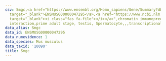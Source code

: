 ```yaml
---
csv: Smgc,<a href="https://www.ensembl.org/Homo_sapiens/Gene/Summary?db=core;g=ENSMUSG00000047295"
  target="_blank">ENSMUSG00000047295</a>,<a href="https://www.ncbi.nlm.nih.gov/pubmed/25450459"
  target="_blank"><i class="fas fa-file"></i></a>",chromatin immunoprecipitation assay,direct
  interaction,prime adult stage, testis, Spermatocyte,,,transcriptional regulation,
data_alias: Smgc
data_id: ENSMUSG00000047295
data_numevidence: 1
data_species: Mus musculus
data_taxid: '10090'
title: Smgc
---
```

